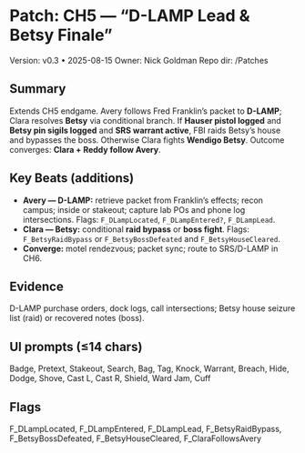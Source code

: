 # Patch: CH5 — “D-LAMP Lead & Betsy Finale”
Version: v0.3 • 2025-08-15
Owner: Nick Goldman
Repo dir: /Patches

## Summary
Extends CH5 endgame. Avery follows Fred Franklin’s packet to **D-LAMP**; Clara resolves **Betsy** via conditional branch. If **Hauser pistol logged** and **Betsy pin sigils logged** and **SRS warrant active**, FBI raids Betsy’s house and bypasses the boss. Otherwise Clara fights **Wendigo Betsy**. Outcome converges: **Clara + Reddy follow Avery**.

## Key Beats (additions)
- **Avery — D-LAMP:** retrieve packet from Franklin’s effects; recon campus; inside or stakeout; capture lab POs and phone log intersections. Flags: `F_DLampLocated`, `F_DLampEntered?`, `F_DLampLead`.
- **Clara — Betsy:** conditional **raid bypass** or **boss fight**. Flags: `F_BetsyRaidBypass` or `F_BetsyBossDefeated` and `F_BetsyHouseCleared`.
- **Converge:** motel rendezvous; packet sync; route to SRS/D-LAMP in CH6.

## Evidence
D-LAMP purchase orders, dock logs, call intersections; Betsy house seizure list (raid) or recovered notes (boss).

## UI prompts (≤14 chars)
Badge, Pretext, Stakeout, Search, Bag, Tag, Knock, Warrant, Breach, Hide, Dodge, Shove, Cast L, Cast R, Shield, Ward Jam, Cuff

## Flags
F_DLampLocated, F_DLampEntered, F_DLampLead, F_BetsyRaidBypass, F_BetsyBossDefeated, F_BetsyHouseCleared, F_ClaraFollowsAvery
